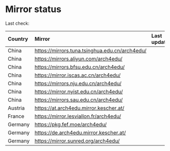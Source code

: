 <script src="./time.js"></script>
# Mirror status
Last check: <script type="text/javascript">localize(1698247073.3135114);</script>

|Country|Mirror|Last update|
|:------|:-----|:----------|
|China|https://mirrors.tuna.tsinghua.edu.cn/arch4edu/|<script type="text/javascript">localize(1698215887);</script>|
|China|https://mirrors.aliyun.com/arch4edu/|<script type="text/javascript">localize(1698215887);</script>|
|China|https://mirrors.bfsu.edu.cn/arch4edu/|<script type="text/javascript">localize(1698215887);</script>|
|China|https://mirror.iscas.ac.cn/arch4edu/|<script type="text/javascript">localize(1698215887);</script>|
|China|https://mirrors.nju.edu.cn/arch4edu/|<script type="text/javascript">localize(1698172356);</script>|
|China|https://mirror.nyist.edu.cn/arch4edu/|<script type="text/javascript">localize(1698215887);</script>|
|China|https://mirrors.sau.edu.cn/arch4edu/|<script type="text/javascript">localize(1698215887);</script>|
|Austria|https://at.arch4edu.mirror.kescher.at/|<script type="text/javascript">localize(1698215887);</script>|
|France|https://mirror.lesviallon.fr/arch4edu/|<script type="text/javascript">localize(1698215887);</script>|
|Germany|https://pkg.fef.moe/arch4edu/|<script type="text/javascript">localize(1698215887);</script>|
|Germany|https://de.arch4edu.mirror.kescher.at/|<script type="text/javascript">localize(1698215887);</script>|
|Germany|https://mirror.sunred.org/arch4edu/|<script type="text/javascript">localize(1698215887);</script>|

<script src="./tablefilter/tablefilter.js"></script>
<script src="./table.js"></script>